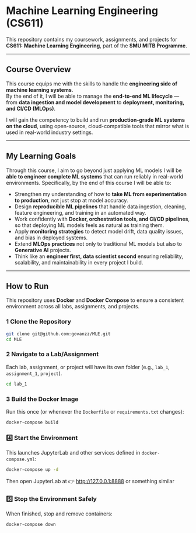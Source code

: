 # Machine Learning Engineering (CS611)

This repository contains my coursework, assignments, and projects for **CS611: Machine Learning Engineering**, part of the **SMU MITB Programme**.

---

## Course Overview
This course equips me with the skills to handle the **engineering side of machine learning systems**.  
By the end of it, I will be able to manage the **end-to-end ML lifecycle** — from **data ingestion and model development** to **deployment, monitoring, and CI/CD (MLOps)**.  

I will gain the competency to build and run **production-grade ML systems on the cloud**, using open-source, cloud-compatible tools that mirror what is used in real-world industry settings.  

---

## My Learning Goals

Through this course, I aim to go beyond just applying ML models I will be **able to engineer complete ML systems** that can run reliably in real-world environments. Specifically, by the end of this course I will be able to:

- Strengthen my understanding of how to **take ML from experimentation to production**, not just stop at model accuracy.  
- Design **reproducible ML pipelines** that handle data ingestion, cleaning, feature engineering, and training in an automated way.  
- Work confidently with **Docker, orchestration tools, and CI/CD pipelines**, so that deploying ML models feels as natural as training them.  
- Apply **monitoring strategies** to detect model drift, data quality issues, and bias in deployed systems.  
- Extend **MLOps practices** not only to traditional ML models but also to **Generative AI** projects.  
- Think like an **engineer first, data scientist second** ensuring reliability, scalability, and maintainability in every project I build.

---
##  How to Run

This repository uses **Docker** and **Docker Compose** to ensure a consistent environment across all labs, assignments, and projects.

### 1️ Clone the Repository
```bash
git clone git@github.com:govanzz/MLE.git
cd MLE
```

### 2️ Navigate to a Lab/Assignment
Each lab, assignment, or project will have its own folder (e.g., `lab_1`, `assignment_1`, `project`).

```bash
cd lab_1
```
### 3️ Build the Docker Image

Run this once (or whenever the `Dockerfile` or `requirements.txt` changes):

```bash
docker-compose build
```

### 4️⃣ Start the Environment

This launches JupyterLab and other services defined in `docker-compose.yml`:

```bash
docker-compose up -d
```
Then open JupyterLab at 👉 http://127.0.0.1:8888 or something similar

### 5️⃣ Stop the Environment Safely

When finished, stop and remove containers:

```bash
docker-compose down
```

